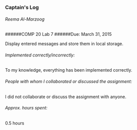 ### Captain's Log
###### Reema Al-Marzoog
######COMP 20 Lab 7
######Due: March 31, 2015    

Display entered messages and store them in local storage.

###### Implemented correctly/incorrectly:
To my knowledge, everything has been implemented correctly.

###### People with whom I collaborated or discussed the assignment:
I did not collaborate or discuss the assignment with anyone.

###### Approx. hours spent:
0.5 hours


